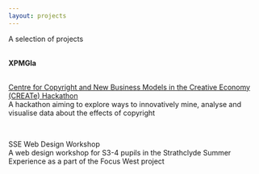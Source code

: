 ```yaml
---
layout: projects
---
```

A selection of projects   
<br>

**XPMGla**   
<br>

<p align="left"><a href="http://xpmgla.github.io/create-hackathon/">Centre for Copyright and New Business Models in the Creative Economy (CREATe) Hackathon</a>   
<br> A hackathon aiming to explore ways to innovatively mine, analyse and visualise data about the effects of copyright</p>   
<br>

<p align="left"><a ref="http://xpmgla.github.io/sse-web-design-workshop/">SSE Web Design Workshop</a>   
<br> A web design workshop for S3-4 pupils in the Strathclyde Summer Experience as a part of the Focus West project</p>   
<br>
